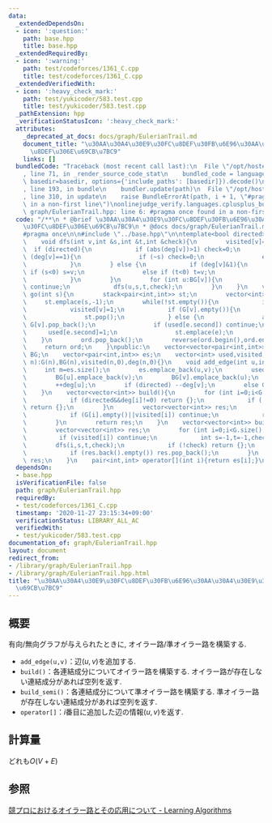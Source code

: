 ```yaml
---
data:
  _extendedDependsOn:
  - icon: ':question:'
    path: base.hpp
    title: base.hpp
  _extendedRequiredBy:
  - icon: ':warning:'
    path: test/codeforces/1361_C.cpp
    title: test/codeforces/1361_C.cpp
  _extendedVerifiedWith:
  - icon: ':heavy_check_mark:'
    path: test/yukicoder/583.test.cpp
    title: test/yukicoder/583.test.cpp
  _pathExtension: hpp
  _verificationStatusIcon: ':heavy_check_mark:'
  attributes:
    _deprecated_at_docs: docs/graph/EulerianTrail.md
    document_title: "\u30AA\u30A4\u30E9\u30FC\u8DEF\u30FB\u6E96\u30AA\u30A4\u30E9\u30FC\
      \u8DEF\u306E\u69CB\u7BC9"
    links: []
  bundledCode: "Traceback (most recent call last):\n  File \"/opt/hostedtoolcache/Python/3.9.1/x64/lib/python3.9/site-packages/onlinejudge_verify/documentation/build.py\"\
    , line 71, in _render_source_code_stat\n    bundled_code = language.bundle(stat.path,\
    \ basedir=basedir, options={'include_paths': [basedir]}).decode()\n  File \"/opt/hostedtoolcache/Python/3.9.1/x64/lib/python3.9/site-packages/onlinejudge_verify/languages/cplusplus.py\"\
    , line 193, in bundle\n    bundler.update(path)\n  File \"/opt/hostedtoolcache/Python/3.9.1/x64/lib/python3.9/site-packages/onlinejudge_verify/languages/cplusplus_bundle.py\"\
    , line 310, in update\n    raise BundleErrorAt(path, i + 1, \"#pragma once found\
    \ in a non-first line\")\nonlinejudge_verify.languages.cplusplus_bundle.BundleErrorAt:\
    \ graph/EulerianTrail.hpp: line 6: #pragma once found in a non-first line\n"
  code: "/**\n * @brief \u30AA\u30A4\u30E9\u30FC\u8DEF\u30FB\u6E96\u30AA\u30A4\u30E9\
    \u30FC\u8DEF\u306E\u69CB\u7BC9\n * @docs docs/graph/EulerianTrail.md\n */\n\n\
    #pragma once\n\n#include \"../base.hpp\"\n\ntemplate<bool directed>\nclass EulerianTrail{\n\
    \    void dfs(int v,int &s,int &t,int &check){\n        visited[v]=1;\n      \
    \  if (directed){\n            if (abs(deg[v])>1) check=0;\n            else if\
    \ (deg[v]==1){\n                if (~s) check=0;\n                else s=v;\n\
    \            }\n        } else {\n            if (deg[v]&1){\n               \
    \ if (s<0) s=v;\n                else if (t<0) t=v;\n                else check=0;\n\
    \            }\n        }\n        for (int u:BG[v]){\n            if (visited[u])\
    \ continue;\n            dfs(u,s,t,check);\n        }\n    }\n    vector<int>\
    \ go(int s){\n        stack<pair<int,int>> st;\n        vector<int> ord;\n   \
    \     st.emplace(s,-1);\n        while(!st.empty()){\n            int v=st.top().first;\n\
    \            visited[v]=1;\n            if (G[v].empty()){\n                ord.emplace_back(st.top().second);\n\
    \                st.pop();\n            } else {\n                auto e=G[v].back();\
    \ G[v].pop_back();\n                if (used[e.second]) continue;\n          \
    \      used[e.second]=1;\n                st.emplace(e);\n            }\n    \
    \    }\n        ord.pop_back();\n        reverse(ord.begin(),ord.end());\n   \
    \     return ord;\n    }\npublic:\n    vector<vector<pair<int,int>>> G;\n    vector<vector<int>>\
    \ BG;\n    vector<pair<int,int>> es;\n    vector<int> used,visited,deg;\n    EulerianTrail(int\
    \ n):G(n),BG(n),visited(n,0),deg(n,0){}\n    void add_edge(int u,int v){\n   \
    \     int m=es.size();\n        es.emplace_back(u,v);\n        used.emplace_back(0);\n\
    \        BG[u].emplace_back(v);\n        BG[v].emplace_back(u);\n        G[u].emplace_back(v,m);\n\
    \        ++deg[u];\n        if (directed) --deg[v];\n        else G[v].emplace_back(u,m),++deg[v];\n\
    \    }\n    vector<vector<int>> build(){\n        for (int i=0;i<G.size();++i){\n\
    \            if (directed&&deg[i]!=0) return {};\n            if (!directed&&(deg[i]&1))\
    \ return {};\n        }\n        vector<vector<int>> res;\n        for (int i=0;i<G.size();++i){\n\
    \            if (G[i].empty()||visited[i]) continue;\n            res.emplace_back(go(i));\n\
    \        }\n        return res;\n    }\n    vector<vector<int>> build_semi(){\n\
    \        vector<vector<int>> res;\n        for (int i=0;i<G.size();++i){\n   \
    \         if (visited[i]) continue;\n            int s=-1,t=-1,check=1;\n    \
    \        dfs(i,s,t,check);\n            if (!check) return {};\n            res.emplace_back(go(~s?s:i));\n\
    \            if (res.back().empty()) res.pop_back();\n        }\n        return\
    \ res;\n    }\n    pair<int,int> operator[](int i){return es[i];}\n};"
  dependsOn:
  - base.hpp
  isVerificationFile: false
  path: graph/EulerianTrail.hpp
  requiredBy:
  - test/codeforces/1361_C.cpp
  timestamp: '2020-11-27 23:15:34+09:00'
  verificationStatus: LIBRARY_ALL_AC
  verifiedWith:
  - test/yukicoder/583.test.cpp
documentation_of: graph/EulerianTrail.hpp
layout: document
redirect_from:
- /library/graph/EulerianTrail.hpp
- /library/graph/EulerianTrail.hpp.html
title: "\u30AA\u30A4\u30E9\u30FC\u8DEF\u30FB\u6E96\u30AA\u30A4\u30E9\u30FC\u8DEF\u306E\
  \u69CB\u7BC9"
---
```

## 概要
有向/無向グラフが与えられたときに, オイラー路/準オイラー路を構築する.
- `add_edge(u,v)`：辺$(u,v)$を追加する.
- `build()`：各連結成分についてオイラー路を構築する. オイラー路が存在しない連結成分があれば空列を返す.
- `build_semi()`：各連結成分について準オイラー路を構築する. 準オイラー路が存在しない連結成分があれば空列を返す.
- `operator[]`：$i$番目に追加した辺の情報$(u,v)$を返す.

## 計算量
どれも$O(V+E)$

## 参照
[競プロにおけるオイラー路とその応用について - Learning Algorithms](https://kokiymgch.hatenablog.com/entry/2017/12/07/193238)